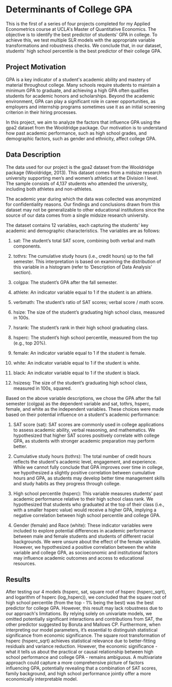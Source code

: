 # Determinants of College GPA
This is the first of a series of four projects completed for my Applied Econometrics course at UCLA's Master of Quantitative Economics. The objective is to identify the best predictor of students' GPA in college. To achieve this, we test multiple SLR models with the appropriate variable transformations and robustness checks. We conclude that, in our dataset, students' high school percentile is the best predictor of their college GPA.
## Project Motivation
GPA is a key indicator of a student's academic ability and mastery of material throughout college. Many schools require students to maintain a minimum GPA to graduate, and achieving a high GPA often qualifies students for academic honors and scholarships. Beyond the academic environment, GPA can play a significant role in career opportunities, as employers and internship programs sometimes use it as an initial screening criterion in their hiring processes.

In this project, we aim to analyze the factors that influence GPA using the gpa2 dataset from the Wooldridge package. Our motivation is to understand how past academic performance, such as high school grades, and demographic factors, such as gender and ethnicity, affect college GPA.

## Data Description
The data used for our project is the gpa2 dataset from the Wooldridge package (Wooldridge, 2013). This dataset comes from a midsize research university supporting men’s and women’s athletics at the Division I level. The sample consists of 4,137 students who attended the university, including both athletes and non-athletes.

The academic year during which the data was collected was anonymized for confidentiality reasons. Our findings and conclusions drawn from this dataset may not be generalizable to other educational institutions since the source of our data comes from a single midsize research university.

The dataset contains 12 variables, each capturing the students' key academic and demographic characteristics. The variables are as follows:

1. sat: The student’s total SAT score, combining both verbal and math components.

2. tothrs: The cumulative study hours (i.e., credit hours) up to the fall semester. This interpretation is based on examining the distribution of this variable in a histogram (refer to ‘Description of Data Analysis’ section).

3. colgpa: The student’s GPA after the fall semester.

4. athlete: An indicator variable equal to 1 if the student is an athlete.

5. verbmath: The student’s ratio of SAT scores; verbal score / math score.

6. hsize: The size of the student’s graduating high school class, measured in 100s.

7. hsrank: The student’s rank in their high school graduating class.

8. hsperc: The student’s high school percentile, measured from the top (e.g., top 20%).

9. female: An indicator variable equal to 1 if the student is female.

10. white: An indicator variable equal to 1 if the student is white.

11. black: An indicator variable equal to 1 if the student is black.

12. hsizesq: The size of the student’s graduating high school class, measured in 100s, squared.

Based on the above variable descriptions, we chose the GPA after the fall semester (colgpa) as the dependent variable and sat, tothrs, hsperc, female, and white as the independent variables. These choices were made based on their potential influence on a student's academic performance:

1. SAT score (sat): SAT scores are commonly used in college applications to assess academic ability, verbal reasoning, and mathematics. We hypothesized that higher SAT scores positively correlate with college GPA, as students with stronger academic preparation may perform better.

2. Cumulative study hours (tothrs): The total number of credit hours reflects the student's academic level, engagement, and experience. While we cannot fully conclude that GPA improves over time in college, we hypothesized a slightly positive correlation between cumulative hours and GPA, as students may develop better time management skills and study habits as they progress through college.

3. High school percentile (hsperc): This variable measures students' past academic performance relative to their high school class rank. We hypothesized that students who graduated at the top of their class (i.e., with a smaller hsperc value) would receive a higher GPA, implying a negative correlation between high school percentile and college GPA.

4. Gender (female) and Race (white): These indicator variables were included to explore potential differences in academic performance between male and female students and students of different racial backgrounds. We were unsure about the effect of the female variable. However, we hypothesized a positive correlation between the white variable and college GPA, as socioeconomic and institutional factors may influence academic outcomes and access to educational resources.

## Results

After testing our 4 models (hsperc, sat, square root of hsperc (hsperc_sqrt), and logarithm of hsperc (log_hsperc)), we concluded that the square root of high school percentile (from the top - 1% being the best) was the best predictor for college GPA.
However, this result may lack robustness due to our approach's limitations. 
By relying solely on univariate models, we omitted potentially significant interactions and contributions from SAT, the other predictor suggested by Boruta and Mallows CP.
Furthermore, when interpreting our model parameters, it’s essential to distinguish statistical significance from economic significance. 
The square root transformation of hsperc (hsperc_sqrt) achieves statistical relevance due to better-fitting residuals and variance reduction. 
However, the economic significance - what it tells us about the practical or causal relationship between high school performance and college GPA - remains ambiguous. 
A multivariate approach could capture a more comprehensive picture of factors influencing GPA, potentially revealing that a combination of SAT scores, family background, and high school performance jointly offer a more economically interpretable model.
